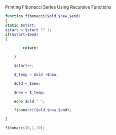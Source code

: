 Printing Fibonacci Series Using Recursive Functions
```php
function fibonacci($old,$new,$end)
{
static $start;
$start = $start ?? 1;
if($start>$end)
{

        return;

    }

    $start++;

    $_temp = $old +$new;

    $old = $new;

    $new = $_temp;

    echo $old." ";

    fibonacci($old,$new,$end);

}

fibonacci(0,1,10);
```
